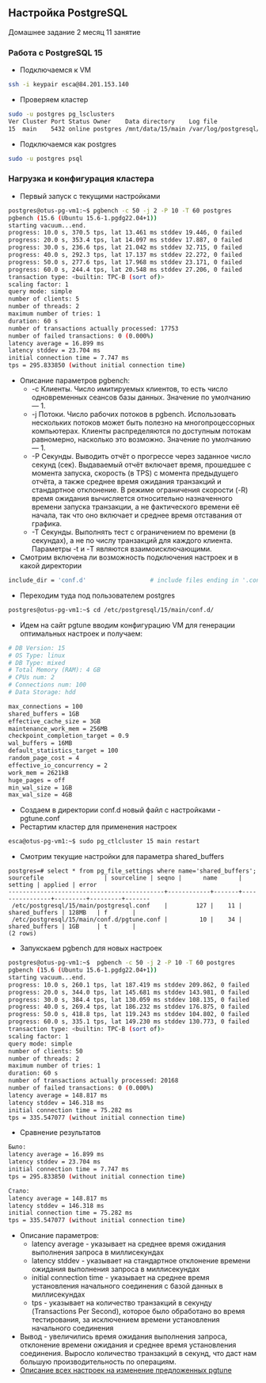 ## Настройка PostgreSQL
Домашнее задание 2 месяц 11 занятие

### Работа с PostgreSQL 15

- Подключаемся к VM
```bash
ssh -i keypair esca@84.201.153.140
```
- Проверяем кластер
```bash
sudo -u postgres pg_lsclusters
Ver Cluster Port Status Owner    Data directory    Log file
15  main    5432 online postgres /mnt/data/15/main /var/log/postgresql/postgresql-15-main.log
```
- Подключаемся как postgres
```bash
sudo -u postgres psql
```

### Нагрузка и конфигурация кластера
- Первый запуск с текущими настройками
```bash
postgres@otus-pg-vm1:~$ pgbench -c 50 -j 2 -P 10 -T 60 postgres
pgbench (15.6 (Ubuntu 15.6-1.pgdg22.04+1))
starting vacuum...end.
progress: 10.0 s, 370.5 tps, lat 13.461 ms stddev 19.446, 0 failed
progress: 20.0 s, 353.4 tps, lat 14.097 ms stddev 17.887, 0 failed
progress: 30.0 s, 236.6 tps, lat 21.042 ms stddev 32.715, 0 failed
progress: 40.0 s, 292.3 tps, lat 17.137 ms stddev 22.272, 0 failed
progress: 50.0 s, 277.6 tps, lat 17.968 ms stddev 23.171, 0 failed
progress: 60.0 s, 244.4 tps, lat 20.548 ms stddev 27.206, 0 failed
transaction type: <builtin: TPC-B (sort of)>
scaling factor: 1
query mode: simple
number of clients: 5
number of threads: 2
maximum number of tries: 1
duration: 60 s
number of transactions actually processed: 17753
number of failed transactions: 0 (0.000%)
latency average = 16.899 ms
latency stddev = 23.704 ms
initial connection time = 7.747 ms
tps = 295.833850 (without initial connection time)
```
- Описание параметров pgbench:
    - -c Клиенты. Число имитируемых клиентов, то есть число одновременных сеансов базы данных. Значение по умолчанию — 1.
    - -j Потоки. Число рабочих потоков в pgbench. Использовать нескольких потоков может быть полезно на многопроцессорных компьютерах. Клиенты распределяются по доступным потокам равномерно, насколько это возможно. Значение по умолчанию — 1.
    - -P Секунды. Выводить отчёт о прогрессе через заданное число секунд (сек). Выдаваемый отчёт включает время, прошедшее с момента запуска, скорость (в TPS) с момента предыдущего отчёта, а также среднее время ожидания транзакций и стандартное отклонение. В режиме ограничения скорости (-R) время ожидания вычисляется относительно назначенного времени запуска транзакции, а не фактического времени её начала, так что оно включает и среднее время отставания от графика.
    - -T Cекунды. Выполнять тест с ограничением по времени (в секундах), а не по числу транзакций для каждого клиента. Параметры -t и -T являются взаимоисключающими.
- Смотрим включена ли возможность подключения настроек и в какой директории
```bash
include_dir = 'conf.d'                  # include files ending in '.conf' from
```
- Переходим туда под пользователем postgres
```bash
postgres@otus-pg-vm1:~$ cd /etc/postgresql/15/main/conf.d/
```
- Идем на сайт pgtune вводим конфигурацию VM для генерации оптимальных настроек и получаем:
```bash
# DB Version: 15
# OS Type: linux
# DB Type: mixed
# Total Memory (RAM): 4 GB
# CPUs num: 2
# Connections num: 100
# Data Storage: hdd

max_connections = 100
shared_buffers = 1GB
effective_cache_size = 3GB
maintenance_work_mem = 256MB
checkpoint_completion_target = 0.9
wal_buffers = 16MB
default_statistics_target = 100
random_page_cost = 4
effective_io_concurrency = 2
work_mem = 2621kB
huge_pages = off
min_wal_size = 1GB
max_wal_size = 4GB
```
- Создаем в директории conf.d новый файл с настройками - pgtune.conf
- Рестартим кластер для применения настроек
```bash
esca@otus-pg-vm1:~$ sudo pg_ctlcluster 15 main restart
```
- Смотрим текущие настройки для параметра shared_buffers
```postgresql
postgres=# select * from pg_file_settings where name='shared_buffers';
sourcefile                 | sourceline | seqno |      name      | setting | applied | error
--------------------------------------------+------------+-------+----------------+---------+---------+-------
 /etc/postgresql/15/main/postgresql.conf    |        127 |    11 | shared_buffers | 128MB   | f       |
 /etc/postgresql/15/main/conf.d/pgtune.conf |         10 |    34 | shared_buffers | 1GB     | t       |
(2 rows)
```
- Запукскаем pgbench для новых настроек
```bash
postgres@otus-pg-vm1:~$  pgbench -c 50 -j 2 -P 10 -T 60 postgres
pgbench (15.6 (Ubuntu 15.6-1.pgdg22.04+1))
starting vacuum...end.
progress: 10.0 s, 260.1 tps, lat 187.419 ms stddev 209.862, 0 failed
progress: 20.0 s, 344.0 tps, lat 145.681 ms stddev 143.981, 0 failed
progress: 30.0 s, 384.4 tps, lat 130.059 ms stddev 108.135, 0 failed
progress: 40.0 s, 269.4 tps, lat 186.232 ms stddev 176.875, 0 failed
progress: 50.0 s, 418.8 tps, lat 119.243 ms stddev 104.802, 0 failed
progress: 60.0 s, 335.1 tps, lat 149.230 ms stddev 130.773, 0 failed
transaction type: <builtin: TPC-B (sort of)>
scaling factor: 1
query mode: simple
number of clients: 50
number of threads: 2
maximum number of tries: 1
duration: 60 s
number of transactions actually processed: 20168
number of failed transactions: 0 (0.000%)
latency average = 148.817 ms
latency stddev = 146.318 ms
initial connection time = 75.282 ms
tps = 335.547077 (without initial connection time)
```
- Сравнение результатов
```bash
Было:
latency average = 16.899 ms
latency stddev = 23.704 ms
initial connection time = 7.747 ms
tps = 295.833850 (without initial connection time)

Стало:
latency average = 148.817 ms
latency stddev = 146.318 ms
initial connection time = 75.282 ms
tps = 335.547077 (without initial connection time)
```
- Описание параметров:
  - latency average - указывает на среднее время ожидания выполнения запроса в миллисекундах
  - latency stddev - указывает на стандартное отклонение времени ожидания выполнения запроса в миллисекундах
  - initial connection time - указывает на среднее время установления начального соединения с базой данных в миллисекундах
  - tps - указывает на количество транзакций в секунду (Transactions Per Second), которое было обработано во время тестирования, 
  за исключением времени установления начального соединения
- Вывод - увеличились время ожидания выполнения запроса, отклонение времени ожидания и среднее время установления соединения.
Выросло количество транзакций в секунд, что даст нам большую производительность по операциям.
- [Описание всех настроек на изменение предложенных pgtune](Config.md)